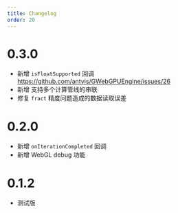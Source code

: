 ```yaml
---
title: Changelog
order: 20
---
```


# 0.3.0

- 新增 `isFloatSupported` 回调 https://github.com/antvis/GWebGPUEngine/issues/26
- 新增 支持多个计算管线的串联
- 修复 `fract` 精度问题造成的数据读取误差

# 0.2.0

- 新增 `onIterationCompleted` 回调
- 新增 WebGL debug 功能

# 0.1.2

- 测试版
